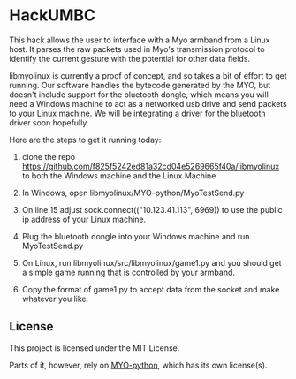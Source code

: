 HackUMBC
=========

This hack allows the user to interface with a Myo armband from a Linux host.
It parses the raw packets used in Myo's transmission protocol to identify the 
current gesture with the potential for other data fields.

libmyolinux is currently a proof of concept, and so takes a bit of effort to get running. Our software handles the bytecode generated by the MYO, but doesn't include support for the bluetooth dongle, which means you will need a Windows machine to act as a networked usb drive and send packets to your Linux machine. We will be integrating a driver for the bluetooth driver soon hopefully.

Here are the steps to get it running today:

1. clone the repo https://github.com/f825f5242ed81a32cd04e5269665f40a/libmyolinux to both the Windows machine and the Linux Machine

2. In Windows, open libmyolinux/MYO-python/MyoTestSend.py

3. On line 15 adjust sock.connect(("10.123.41.113", 6969)) to use the public ip address of your Linux machine.

4. Plug the bluetooth dongle into your Windows machine and run MyoTestSend.py

5. On Linux, run libmyolinux/src/libmyolinux/game1.py and you should get a simple game running that is controlled by your armband.

6. Copy the format of game1.py to accept data from the socket and make whatever you like.

## License
This project is licensed under the MIT License.

Parts of it, however, rely on [MYO-python](https://github.com/smartin015/MYO-python), which has its own license(s).
